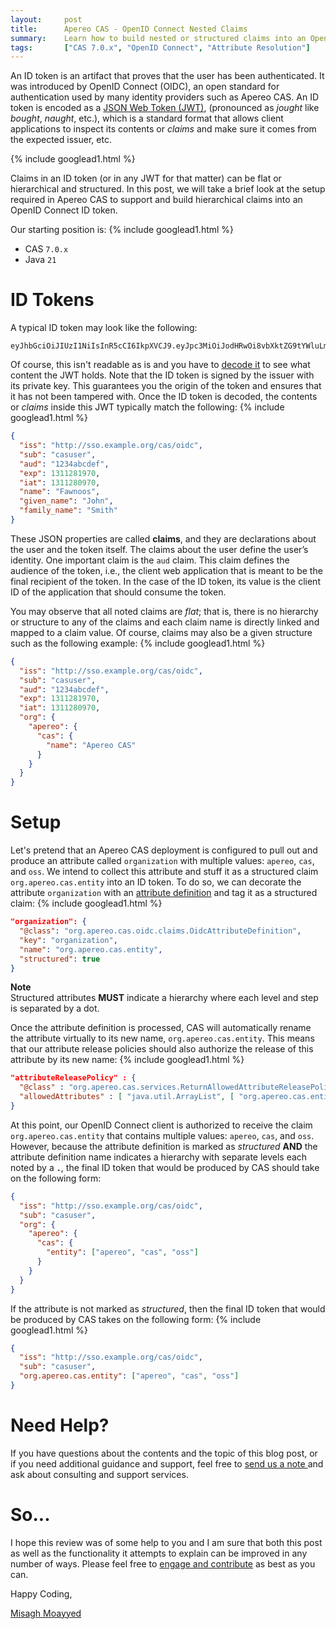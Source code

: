 ```yaml
---
layout:     post
title:      Apereo CAS - OpenID Connect Nested Claims
summary:    Learn how to build nested or structured claims into an OpenID Connect ID token.
tags:       ["CAS 7.0.x", "OpenID Connect", "Attribute Resolution"]
---
```


An ID token is an artifact that proves that the user has been authenticated. It was introduced by OpenID Connect (OIDC), an open standard for authentication used by many identity providers such as Apereo CAS. An ID token is encoded as a [JSON Web Token (JWT)](https://jwt.io/), (pronounced as *jought* like *bought*, *naught*, etc.), which is a standard format that allows client applications to inspect its contents or *claims* and make sure it comes from the expected issuer, etc. 

{% include googlead1.html  %}

Claims in an ID token (or in any JWT for that matter) can be flat or hierarchical and structured. In this post, we will take a brief look at the setup required in Apereo CAS to support and build hierarchical claims into an OpenID Connect ID token.

Our starting position is:
{% include googlead1.html  %}
- CAS `7.0.x`
- Java `21`

# ID Tokens

A typical ID token may look like the following:

```
eyJhbGciOiJIUzI1NiIsInR5cCI6IkpXVCJ9.eyJpc3MiOiJodHRwOi8vbXktZG9tYWluLmF1dGgwLmN...
```

Of course, this isn't readable as is and you have to [decode it](https://jwt.io/) to see what content the JWT holds. Note that the ID token is signed by the issuer with its private key. This guarantees you the origin of the token and ensures that it has not been tampered with. Once the ID token is decoded, the contents or *claims* inside this JWT typically match the following:
{% include googlead1.html  %}
```json
{ 
  "iss": "http://sso.example.org/cas/oidc", 
  "sub": "casuser", 
  "aud": "1234abcdef", 
  "exp": 1311281970, 
  "iat": 1311280970, 
  "name": "Fawnoos", 
  "given_name": "John", 
  "family_name": "Smith"
}
```

These JSON properties are called **claims**, and they are declarations about the user and the token itself. The claims about the user define the user’s identity. One important claim is the `aud` claim. This claim defines the audience of the token, i.e., the client web application that is meant to be the final recipient of the token. In the case of the ID token, its value is the client ID of the application that should consume the token.

You may observe that all noted claims are *flat*; that is, there is no hierarchy or structure to any of the claims and each claim name is directly linked and mapped to a claim value. Of course, claims may also be a given structure such as the following example:
{% include googlead1.html  %}
```json
{ 
  "iss": "http://sso.example.org/cas/oidc", 
  "sub": "casuser", 
  "aud": "1234abcdef", 
  "exp": 1311281970, 
  "iat": 1311280970, 
  "org": {
    "apereo": {
      "cas": {
        "name": "Apereo CAS"
      }
    }
  }
}
```

# Setup

Let's pretend that an Apereo CAS deployment is configured to pull out and produce an attribute called `organization` with multiple values: `apereo`, `cas`, and `oss`. We intend to collect this attribute and stuff it as a structured claim `org.apereo.cas.entity` into an ID token. To do so, we can decorate the attribute `organization` with an [attribute definition](https://apereo.github.io/cas/7.0.x/authentication/OIDC-Attribute-Definitions.html) and tag it as a structured claim:
{% include googlead1.html  %}
```json
"organization": {
  "@class": "org.apereo.cas.oidc.claims.OidcAttributeDefinition",
  "key": "organization",
  "name": "org.apereo.cas.entity",
  "structured": true
}
```


<div class="alert alert-info">
  <strong>Note</strong><br/>Structured attributes <strong>MUST</strong> indicate a hierarchy where each level and step is separated by a dot.
</div>

Once the attribute definition is processed, CAS will automatically rename the attribute virtually to its new name, `org.apereo.cas.entity`. This means that our attribute release policies should also authorize the release of this attribute by its new name:
{% include googlead1.html  %}
```json
"attributeReleasePolicy" : {
  "@class" : "org.apereo.cas.services.ReturnAllowedAttributeReleasePolicy",
  "allowedAttributes" : [ "java.util.ArrayList", [ "org.apereo.cas.entity" ] ]
}
```

At this point, our OpenID Connect client is authorized to receive the claim `org.apereo.cas.entity` that contains multiple values: `apereo`, `cas`, and `oss`. However, because the attribute definition is marked as *structured* **AND** the attribute definition name indicates a hierarchy with separate levels each noted by a **`.`**, the final ID token that would be produced by CAS should take on the following form:

```json
{ 
  "iss": "http://sso.example.org/cas/oidc", 
  "sub": "casuser", 
  "org": {
    "apereo": {
      "cas": {
        "entity": ["apereo", "cas", "oss"]
      }
    }
  }
}
```

If the attribute is not marked as *structured*, then the final ID token that would be produced by CAS takes on the following form:
{% include googlead1.html  %}
```json
{ 
  "iss": "http://sso.example.org/cas/oidc", 
  "sub": "casuser", 
  "org.apereo.cas.entity": ["apereo", "cas", "oss"]
}
```

# Need Help?

If you have questions about the contents and the topic of this blog post, or if you need additional guidance and support, feel free to [send us a note ](/#contact-section-header) and ask about consulting and support services.

# So...

I hope this review was of some help to you and I am sure that both this post as well as the functionality it attempts to explain can be improved in any number of ways. Please feel free to [engage and contribute][contribguide] as best as you can.

Happy Coding,

[Misagh Moayyed](https://fawnoos.com)

[contribguide]: https://apereo.github.io/cas/developer/Contributor-Guidelines.html